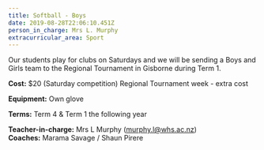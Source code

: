 ```yaml
---
title: Softball - Boys
date: 2019-08-28T22:06:10.451Z
person_in_charge: Mrs L. Murphy
extracurricular_area: Sport
---
```

Our students play for clubs on Saturdays and we will be sending a Boys and Girls team to the Regional Tournament in Gisborne during Term 1.

**Cost:** $20 (Saturday competition)
Regional Tournament week - extra cost

**Equipment:** Own glove

**Terms:** Term 4 & Term 1 the following year 

**Teacher-in-charge:** Mrs L Murphy (murphy.l@whs.ac.nz)\
**Coaches:**  Marama Savage / Shaun Pirere
